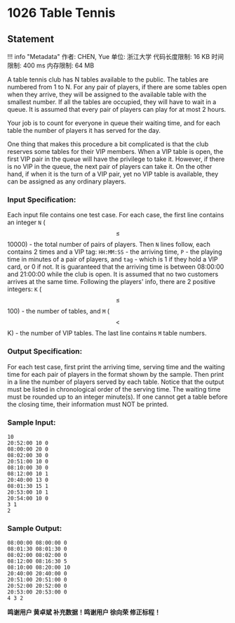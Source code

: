 
# 1026 Table Tennis

## Statement

!!! info "Metadata"
    作者: CHEN, Yue
    单位: 浙江大学
    代码长度限制: 16 KB
    时间限制: 400 ms
    内存限制: 64 MB

A table tennis club has N tables available to the public.  The tables are numbered from 1 to N.  For any pair of players, if there are some tables open when they arrive, they will be assigned to the available table with the smallest number.  If all the tables are occupied, they will have to wait in a queue.  It is assumed that every pair of players can play for at most 2 hours.

Your job is to count for everyone in queue their waiting time, and for each table the number of players it has served for the day.

One thing that makes this procedure a bit complicated is that the club reserves some tables for their VIP members.  When a VIP table is open, the first VIP pair in the queue will have the privilege to take it.  However, if there is no VIP in the queue, the next pair of players can take it.  On the other hand, if when it is the turn of a VIP pair, yet no VIP table is available, they can be assigned as any ordinary players.

### Input Specification:

Each input file contains one test case. For each case, the first line contains an integer `N` ($$\le$$10000) - the total number of pairs of players.  Then `N` lines follow, each contains 2 times and a VIP tag: `HH:MM:SS` - the arriving time, `P` - the playing time in minutes of a pair of players, and `tag` - which is 1 if they hold a VIP card, or 0 if not.  It is guaranteed that the arriving time is between 08:00:00 and 21:00:00 while the club is open.  It is assumed that no two customers arrives at the same time.  Following the players' info, there are 2 positive integers: `K` ($$\le$$100) - the number of tables, and `M` ($$<$$ K) - the number of VIP tables.  The last line contains `M` table numbers.

### Output Specification:

For each test case, first print the arriving time, serving time and the waiting time for each pair of players in the format shown by the sample.  Then print in a line the number of players served by each table.  Notice that the output must be listed in chronological order of the serving time.  The waiting time must be rounded up to an integer minute(s).  If one cannot get a table before the closing time, their information must NOT be printed.

### Sample Input:
```plaintext
10
20:52:00 10 0
08:00:00 20 0
08:02:00 30 0
20:51:00 10 0
08:10:00 30 0
08:12:00 10 1
20:40:00 13 0
08:01:30 15 1
20:53:00 10 1
20:54:00 10 0
3 1
2

```

### Sample Output:
```plaintext
08:00:00 08:00:00 0
08:01:30 08:01:30 0
08:02:00 08:02:00 0
08:12:00 08:16:30 5
08:10:00 08:20:00 10
20:40:00 20:40:00 0
20:51:00 20:51:00 0
20:52:00 20:52:00 0
20:53:00 20:53:00 0
4 3 2

```

**鸣谢用户 黄卓斌 补充数据！鸣谢用户 徐向荣 修正标程！**

